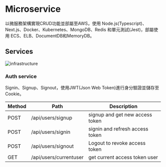 # Microservice


以微服務架構實現CRUD功能並部屬至AWS，使用 Node.js(Typescript)、Next.js、Docker、Kubernetes、MongoDB、Redis 和單元測試(Jest)，部屬使用 ECS、ELB、DocumentDB和MemoryDB。

## Services

![infrastructure](https://github.com/fan0223/todo-list-microservice/blob/main/drawIo/infra.png)

### Auth service
Signin、Signup、Signout，使用JWT(Json Web Token)進行身分驗證並儲存至Cookie。

| Method | Path                   | Description                                   |
|--------|------------------------|-----------------------------------------------|
| POST   | /api/users/signup      | signup and get new access token               |
| POST   | /api/users/signin      | signin and refresh access token               |
| POST   | /api/users/signout     | Logout to revoke access token                 |
| GET    | /api/users/currentuser | get current access token user                 |
